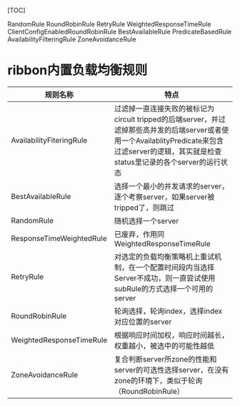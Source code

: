 [TOC]

RandomRule
RoundRobinRule
RetryRule
WeightedResponseTimeRule
ClientConfigEnabledRoundRobinRule
BestAvailableRule
PredicateBasedRule
AvailabilityFilteringRule
ZoneAvoidanceRule

# ribbon内置负载均衡规则
|         规则名称          |                                                                                特点                                                                                |
| ----------------------- | ----------------------------------------------------------------------------------------------------------------------------------------------------------------- |
| AvailabilityFiteringRule | 过滤掉一直连接失败的被标记为circuit tripped的后端server，并过滤掉那些高并发的后端server或者使用一个AvailablityPredicate来包含过滤server的逻辑，其实就是检查status里记录的各个server的运行状态 |
| BestAvailableRule        | 选择一个最小的并发请求的server，逐个考察server，如果server被tripped了，则跳过                                                                                                 |
| RandomRule               | 随机选择一个server                                                                                                                                                   |
| ResponseTimeWeightedRule | 已废弃，作用同WeightedResponseTimeRule                                                                                                                                |
| RetryRule               | 对选定的负载均衡策略机上重试机制，在一个配置时间段内当选择Server不成功，则一直尝试使用subRule的方式选择一个可用的server                                                                |
| RoundRobinRule           | 轮询选择，轮询index，选择index对应位置的server                                                                                                                           |
| WeightedResponseTimeRule | 根据响应时间加权，响应时间越长，权重越小，被选中的可能性越低                                                                                                                  |
| ZoneAvoidanceRule        | 复合判断server所zone的性能和server的可选性选择server，在没有zone的环境下，类似于轮询（RoundRobinRule）                                                                           |
